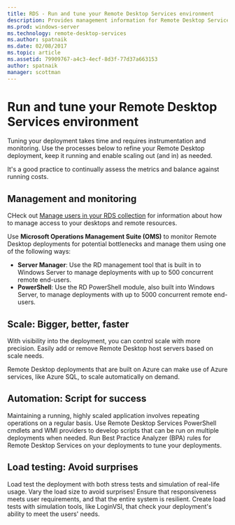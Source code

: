 ```yaml
---
title: RDS - Run and tune your Remote Desktop Services environment
description: Provides management information for Remote Desktop Services.
ms.prod: windows-server
ms.technology: remote-desktop-services
ms.author: spatnaik
ms.date: 02/08/2017
ms.topic: article
ms.assetid: 79909767-a4c3-4ecf-8d3f-77d37a663153
author: spatnaik
manager: scottman
---
```

# Run and tune your Remote Desktop Services environment

Tuning your deployment takes time and requires instrumentation and monitoring. Use the processes below to refine your Remote Desktop deployment, keep it running and enable scaling out (and in) as needed.

It's a good practice to continually assess the metrics and balance against running costs.

## Management and monitoring

CHeck out [Manage users in your RDS collection](rds-user-management.md) for information about how to manage access to your desktops and remote resources.

Use **Microsoft Operations Management Suite (OMS)** to monitor Remote Desktop deployments for potential bottlenecks and manage them using one of the following ways:

- **Server Manager**: Use the RD management tool that is built in to Windows Server to manage deployments with up to 500 concurrent remote end-users.
- **PowerShell**: Use the RD PowerShell module, also built into Windows Server, to manage deployments with up to 5000 concurrent remote end-users.

## Scale: Bigger, better, faster

With visibility into the deployment, you can control scale with more precision. Easily add or remove Remote Desktop host servers based on scale needs.

Remote Desktop deployments that are built on Azure can make use of Azure services, like Azure SQL, to scale automatically on demand.

## Automation: Script for success

Maintaining a running, highly scaled application involves repeating operations on a regular basis. Use Remote Desktop Services PowerShell cmdlets and WMI providers to develop scripts that can be run on multiple deployments when needed. Run Best Practice Analyzer (BPA) rules for Remote Desktop Services on your deployments to tune your deployments.

## Load testing: Avoid surprises

Load test the deployment with both stress tests and simulation of real-life usage. Vary the load size to avoid surprises! Ensure that responsiveness meets user requirements, and that the entire system is resilient. Create load tests with simulation tools, like LoginVSI, that check your deployment's ability to meet the users' needs.